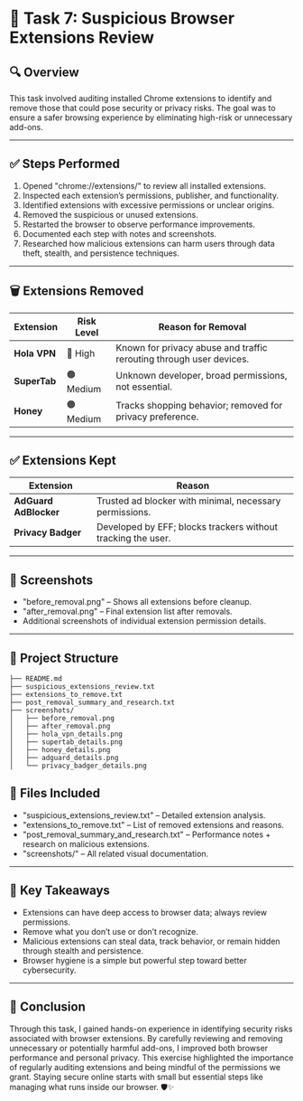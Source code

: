 # 🧩 Task 7: Suspicious Browser Extensions Review

## 🔍 Overview
This task involved auditing installed Chrome extensions to identify and remove those that could pose security or privacy risks. The goal was to ensure a safer browsing experience by eliminating high-risk or unnecessary add-ons.

---

## ✅ Steps Performed
1. Opened "chrome://extensions/" to review all installed extensions.
2. Inspected each extension’s permissions, publisher, and functionality.
3. Identified extensions with excessive permissions or unclear origins.
4. Removed the suspicious or unused extensions.
5. Restarted the browser to observe performance improvements.
6. Documented each step with notes and screenshots.
7. Researched how malicious extensions can harm users through data theft, stealth, and persistence techniques.

---

## 🗑️ Extensions Removed
| Extension      | Risk Level | Reason for Removal |
|----------------|------------|---------------------|
| **Hola VPN**   | 🔴 High     | Known for privacy abuse and traffic rerouting through user devices. |
| **SuperTab**   | 🟠 Medium   | Unknown developer, broad permissions, not essential. |
| **Honey**      | 🟠 Medium   | Tracks shopping behavior; removed for privacy preference. |

---

## ✅ Extensions Kept
| Extension             | Reason |
|---------------------- |--------|
| **AdGuard AdBlocker** | Trusted ad blocker with minimal, necessary permissions. |
| **Privacy Badger**    | Developed by EFF; blocks trackers without tracking the user. |

---

## 📸 Screenshots
- "before_removal.png" – Shows all extensions before cleanup.
- "after_removal.png" – Final extension list after removals.
- Additional screenshots of individual extension permission details.

---

## 📁 Project Structure
```
├── README.md
├── suspicious_extensions_review.txt
├── extensions_to_remove.txt
├── post_removal_summary_and_research.txt
├── screenshots/
│   ├── before_removal.png
│   ├── after_removal.png
│   ├── hola_vpn_details.png
│   ├── supertab_details.png
│   ├── honey_details.png
│   ├── adguard_details.png
│   └── privacy_badger_details.png
```

## 📁 Files Included
- "suspicious_extensions_review.txt" – Detailed extension analysis.
- "extensions_to_remove.txt" – List of removed extensions and reasons.
- "post_removal_summary_and_research.txt" – Performance notes + research on malicious extensions.
- "screenshots/" – All related visual documentation.

---

## 🔐 Key Takeaways
- Extensions can have deep access to browser data; always review permissions.
- Remove what you don’t use or don’t recognize.
- Malicious extensions can steal data, track behavior, or remain hidden through stealth and persistence.
- Browser hygiene is a simple but powerful step toward better cybersecurity.

---

## 🏁 Conclusion
Through this task, I gained hands-on experience in identifying security risks associated with browser extensions. By carefully reviewing and removing unnecessary or potentially harmful add-ons, I improved both browser performance and personal privacy. This exercise highlighted the importance of regularly auditing extensions and being mindful of the permissions we grant. Staying secure online starts with small but essential steps like managing what runs inside our browser. 🛡️✨
